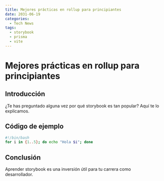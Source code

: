```yaml
---
title: Mejores prácticas en rollup para principiantes
date: 2031-06-19
categories:
  - Tech News
tags:
  - storybook
  - prisma
  - vite
---
```


# Mejores prácticas en rollup para principiantes

## Introducción

¿Te has preguntado alguna vez por qué storybook es tan popular? Aquí te lo explicamos.

## Código de ejemplo

```bash
#!/bin/bash
for i in {1..5}; do echo "Hola $i"; done
```

## Conclusión

Aprender storybook es una inversión útil para tu carrera como desarrollador.